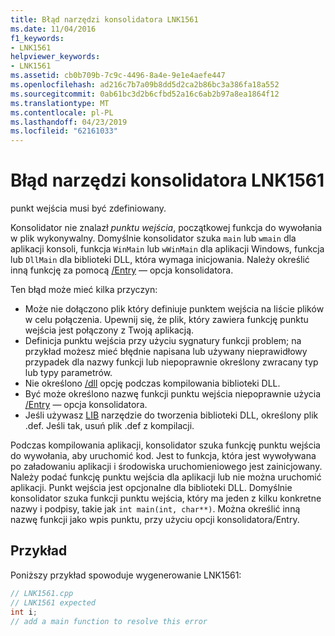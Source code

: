 ```yaml
---
title: Błąd narzędzi konsolidatora LNK1561
ms.date: 11/04/2016
f1_keywords:
- LNK1561
helpviewer_keywords:
- LNK1561
ms.assetid: cb0b709b-7c9c-4496-8a4e-9e1e4aefe447
ms.openlocfilehash: ad216c7b7a09b8dd5d2ca2b86bc3a386fa18a552
ms.sourcegitcommit: 0ab61bc3d2b6cfbd52a16c6ab2b97a8ea1864f12
ms.translationtype: MT
ms.contentlocale: pl-PL
ms.lasthandoff: 04/23/2019
ms.locfileid: "62161033"
---
```

# <a name="linker-tools-error-lnk1561"></a>Błąd narzędzi konsolidatora LNK1561

punkt wejścia musi być zdefiniowany.

Konsolidator nie znalazł *punktu wejścia*, początkowej funkcja do wywołania w plik wykonywalny. Domyślnie konsolidator szuka `main` lub `wmain` dla aplikacji konsoli, funkcja `WinMain` lub `wWinMain` dla aplikacji Windows, funkcja lub `DllMain` dla biblioteki DLL, która wymaga inicjowania. Należy określić inną funkcję za pomocą [/Entry](../../build/reference/entry-entry-point-symbol.md) — opcja konsolidatora.

Ten błąd może mieć kilka przyczyn:
- Może nie dołączono plik który definiuje punktem wejścia na liście plików w celu połączenia. Upewnij się, że plik, który zawiera funkcję punktu wejścia jest połączony z Twoją aplikacją.
- Definicja punktu wejścia przy użyciu sygnatury funkcji problem; na przykład możesz mieć błędnie napisana lub używany nieprawidłowy przypadek dla nazwy funkcji lub niepoprawnie określony zwracany typ lub typy parametrów.
- Nie określono [/dll](../../build/reference/dll-build-a-dll.md) opcję podczas kompilowania biblioteki DLL.
- Być może określono nazwę funkcji punktu wejścia niepoprawnie użycia [/Entry](../../build/reference/entry-entry-point-symbol.md) — opcja konsolidatora.
- Jeśli używasz [LIB](../../build/reference/lib-reference.md) narzędzie do tworzenia biblioteki DLL, określony plik .def. Jeśli tak, usuń plik .def z kompilacji.

Podczas kompilowania aplikacji, konsolidator szuka funkcję punktu wejścia do wywołania, aby uruchomić kod. Jest to funkcja, która jest wywoływana po załadowaniu aplikacji i środowiska uruchomieniowego jest zainicjowany. Należy podać funkcję punktu wejścia dla aplikacji lub nie można uruchomić aplikacji. Punkt wejścia jest opcjonalne dla biblioteki DLL. Domyślnie konsolidator szuka funkcji punktu wejścia, który ma jeden z kilku konkretne nazwy i podpisy, takie jak `int main(int, char**)`. Można określić inną nazwę funkcji jako wpis punktu, przy użyciu opcji konsolidatora/Entry.

## <a name="example"></a>Przykład

Poniższy przykład spowoduje wygenerowanie LNK1561:

```cpp
// LNK1561.cpp
// LNK1561 expected
int i;
// add a main function to resolve this error
```